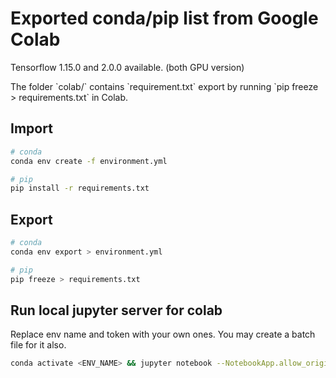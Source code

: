 # Exported conda/pip list from Google Colab
<p>Tensorflow 1.15.0 and 2.0.0 available. (both GPU version)</p>
The folder `colab/` contains `requirement.txt` export by running `pip freeze > requirements.txt` in Colab.

## Import
```sh
# conda
conda env create -f environment.yml

# pip
pip install -r requirements.txt
```

## Export
```sh
# conda
conda env export > environment.yml

# pip
pip freeze > requirements.txt
```

## Run local jupyter server for colab
Replace env name and token with your own ones. You may create a batch file for it also.
```sh
conda activate <ENV_NAME> && jupyter notebook --NotebookApp.allow_origin='https://colab.research.google.com' --port=8888 --NotebookApp.token=<TOKEN> --NotebookApp.port_retries=0 --no-browser
``` 